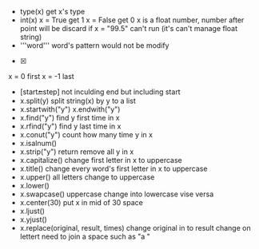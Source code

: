 * type(x)
get x's type
* int(x)
x = True get 1 
x = False get 0
x is a float number, number after point will be discard 
if x = "99.5" can't run (it's can't manage float string)
* '''word'''
word's pattern would not be modify
* [x]
x = 0 first
x = -1 last
* [start:end:step]
not inculding end but including start
* x.split(y)
split string(x) by y to a list
* x.startwith("y")  x.endwith("y")
* x.find("y")
find y first time in x
* x.rfind("y")
find y last time in x
* x.conut("y")
count how many time y in x
* x.isalnum()
* x.strip("y")
return remove all y in x
* x.capitalize()
change first letter in x to uppercase
* x.title()
change every word's first letter in x to uppercase 
* x.upper()
all letters change to uppercase
* x.lower()
* x.swapcase()
uppercase change into lowercase vise versa
* x.center(30)
put x in mid of 30 space
* x.ljust()
* x.yjust()
* x.replace(original, result, times)
change original in to result 
change on lettert need to join a space such as "a "
